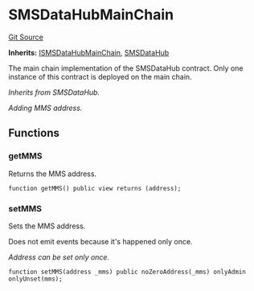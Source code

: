 # SMSDataHubMainChain

[Git Source](https://github.com/Nox-Labs/sms-evm-contracts/blob/15a987dcda55f8dfabcf220505750bc01f9d6f51/src/SMSDataHub.sol)

**Inherits:**
[ISMSDataHubMainChain](/src/interface/ISMSDataHub.sol/interface.ISMSDataHubMainChain.md), [SMSDataHub](/src/SMSDataHub.sol/contract.SMSDataHub.md)

The main chain implementation of the SMSDataHub contract. Only one instance of this contract is deployed on the main chain.

_Inherits from SMSDataHub._

_Adding MMS address._

## Functions

### getMMS

Returns the MMS address.

```solidity
function getMMS() public view returns (address);
```

### setMMS

Sets the MMS address.

Does not emit events because it's happened only once.

_Address can be set only once._

```solidity
function setMMS(address _mms) public noZeroAddress(_mms) onlyAdmin onlyUnset(mms);
```
